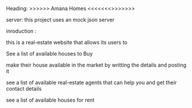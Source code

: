 

Heading:    >>>>>> Amana Homes <<<<<<<>>>>>>>

>>>>>>>>>>>>>>>

server: this project uses an mock json server


inroduction :
>>>>>>>>>>>>>>
this is a real-estate website that allows its users to

>>>>>>>>>>>>>>>>>>>>>>>>
 See a list of available houses to Buy
 >>>>>>>>>>>>
 make their house available in the market by writting the details and posting it 


 >>>>>>>>>>>>>

 see a list of available real-estate agents that can help you and get 
 their contact details 

 >>>>>>>>>>>>>>>
 see a list of available houses for rent 